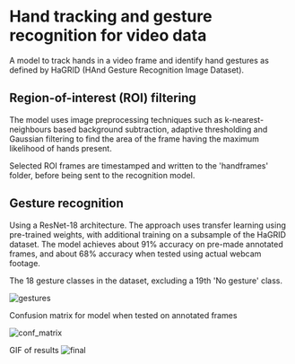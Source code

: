 # Hand tracking and gesture recognition for video data
A model to track hands in a video frame and identify hand gestures as defined by HaGRID (HAnd Gesture Recognition Image Dataset). 
## Region-of-interest (ROI) filtering
The model uses image preprocessing techniques such as k-nearest-neighbours based background subtraction, adaptive thresholding and Gaussian filtering to find the area of the frame having the maximum likelihood of hands present. 

Selected ROI frames are timestamped and written to the 'handframes' folder, before being sent to the recognition model. 

## Gesture recognition
Using a ResNet-18 architecture. The approach uses transfer learning using pre-trained weights, with additional training on a subsample of the HaGRID dataset. The model achieves about 91% accuracy on pre-made annotated frames, and about 68% accuracy when tested using actual webcam footage.

The 18 gesture classes in the dataset, excluding a 19th 'No gesture' class.

![gestures](https://user-images.githubusercontent.com/65803868/185427118-2c522c62-f567-49c2-a6f2-e94a5812f052.jpg)

Confusion matrix for model when tested on annotated frames

![conf_matrix](https://user-images.githubusercontent.com/65803868/185427133-71dd07ee-02d8-4758-b0cf-9df9d4d7e0c8.png)

GIF of results
![final](https://user-images.githubusercontent.com/65803868/185431400-b7b05861-92bc-4c91-a24a-acbe9a1818c0.gif)
